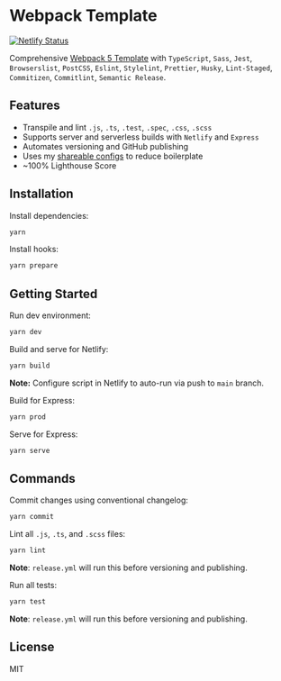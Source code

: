 # Webpack Template

[![Netlify Status](https://api.netlify.com/api/v1/badges/0025207c-743d-4b37-b24e-9b67b3489f48/deploy-status)](https://app.netlify.com/sites/waldronmatt-webpack-template/deploys)

Comprehensive [Webpack 5 Template](https://waldronmatt-webpack-template.netlify.app/) with `TypeScript`, `Sass`, `Jest`, `Browserslist`, `PostCSS`, `Eslint`, `Stylelint`, `Prettier`, `Husky`, `Lint-Staged`, `Commitizen`, `Commitlint`, `Semantic Release`.

## Features

- Transpile and lint `.js`, `.ts`, `.test`, `.spec`, `.css`, `.scss`
- Supports server and serverless builds with `Netlify` and `Express`
- Automates versioning and GitHub publishing
- Uses my [shareable configs](https://github.com/waldronmatt/shareable-configs) to reduce boilerplate
- ~100% Lighthouse Score

## Installation

Install dependencies:

```bash
yarn
```

Install hooks:

```bash
yarn prepare
```

## Getting Started

Run dev environment:

```bash
yarn dev
```

Build and serve for Netlify:

```bash
yarn build
```

**Note:** Configure script in Netlify to auto-run via push to `main` branch.

Build for Express:

```bash
yarn prod
```

Serve for Express:

```bash
yarn serve
```

## Commands

Commit changes using conventional changelog:

```bash
yarn commit
```

Lint all `.js`, `.ts`, and `.scss` files:

```bash
yarn lint
```

**Note**: `release.yml` will run this before versioning and publishing.

Run all tests:

```bash
yarn test
```

**Note**: `release.yml` will run this before versioning and publishing.

## License

MIT
